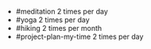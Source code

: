 - #meditation 2 times per day
- #yoga 2 times per day
- #hiking 2 times per month
- #project-plan-my-time 2 times per day

